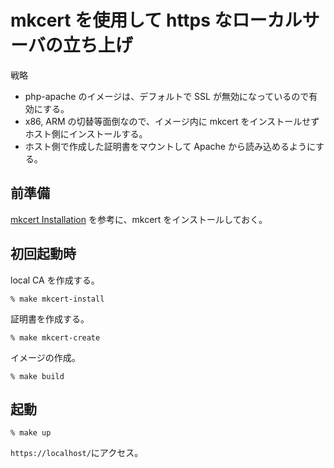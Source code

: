 # mkcert を使用して https なローカルサーバの立ち上げ 

戦略

- php-apache のイメージは、デフォルトで SSL が無効になっているので有効にする。
- x86, ARM の切替等面倒なので、イメージ内に mkcert をインストールせずホスト側にインストールする。
- ホスト側で作成した証明書をマウントして Apache から読み込めるようにする。

## 前準備

[mkcert Installation](https://github.com/FiloSottile/mkcert#installation) を参考に、mkcert をインストールしておく。

## 初回起動時


local CA を作成する。
```
% make mkcert-install
```

証明書を作成する。

```
% make mkcert-create
```

イメージの作成。

```
% make build
```

## 起動

```
% make up
```

`https://localhost/`にアクセス。


